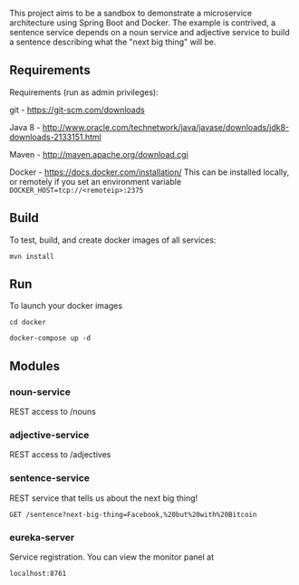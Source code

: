 This project aims to be a sandbox to demonstrate a microservice architecture using Spring Boot and Docker. The example is contrived, a sentence service depends on a noun service and adjective service to build a sentence describing what the "next big thing" will be.

## Requirements ##

Requirements (run as admin privileges):

git - https://git-scm.com/downloads

Java 8 - http://www.oracle.com/technetwork/java/javase/downloads/jdk8-downloads-2133151.html

Maven - http://maven.apache.org/download.cgi

Docker - https://docs.docker.com/installation/ This can be installed locally, or remotely if you set an environment variable `DOCKER_HOST=tcp://<remoteip>:2375`

## Build ##

To test, build, and create docker images of all services:

`mvn install`

## Run ##

To launch your docker images

`cd docker`

`docker-compose up -d`

## Modules ##

### noun-service ###

REST access to /nouns

### adjective-service ###

REST access to /adjectives

### sentence-service ###

REST service that tells us about the next big thing!

`GET /sentence?next-big-thing=Facebook,%20but%20with%20Bitcoin`

### eureka-server ###

Service registration. You can view the monitor panel at

`localhost:8761`
